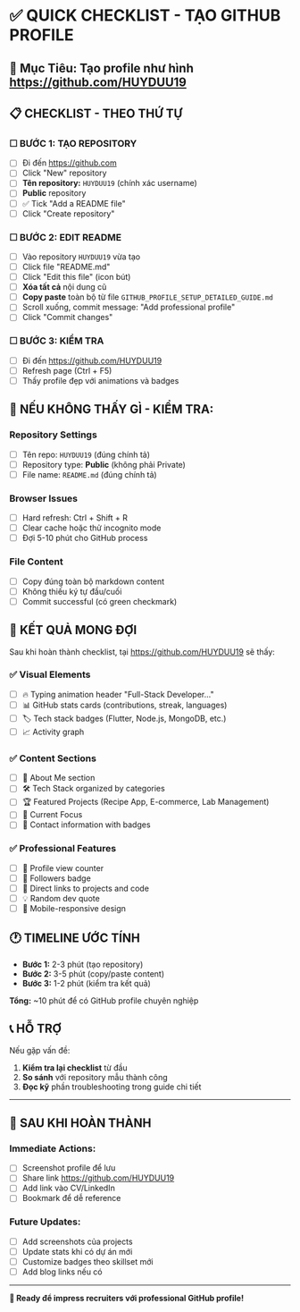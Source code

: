 # ✅ QUICK CHECKLIST - TẠO GITHUB PROFILE

## 🎯 Mục Tiêu: Tạo profile như hình https://github.com/HUYDUU19

## 📋 CHECKLIST - THEO THỨ TỰ

### ☐ BƯỚC 1: TẠO REPOSITORY
- [ ] Đi đến https://github.com
- [ ] Click "New" repository
- [ ] **Tên repository:** `HUYDUU19` (chính xác username)
- [ ] **Public** repository  
- [ ] ✅ Tick "Add a README file"
- [ ] Click "Create repository"

### ☐ BƯỚC 2: EDIT README
- [ ] Vào repository `HUYDUU19` vừa tạo
- [ ] Click file "README.md"
- [ ] Click "Edit this file" (icon bút)
- [ ] **Xóa tất cả** nội dung cũ
- [ ] **Copy paste** toàn bộ từ file `GITHUB_PROFILE_SETUP_DETAILED_GUIDE.md`
- [ ] Scroll xuống, commit message: "Add professional profile"
- [ ] Click "Commit changes"

### ☐ BƯỚC 3: KIỂM TRA
- [ ] Đi đến https://github.com/HUYDUU19
- [ ] Refresh page (Ctrl + F5)
- [ ] Thấy profile đẹp với animations và badges

## 🚨 NẾU KHÔNG THẤY GÌ - KIỂM TRA:

### Repository Settings
- [ ] Tên repo: `HUYDUU19` (đúng chính tả)
- [ ] Repository type: **Public** (không phải Private)
- [ ] File name: `README.md` (đúng chính tả)

### Browser Issues  
- [ ] Hard refresh: Ctrl + Shift + R
- [ ] Clear cache hoặc thử incognito mode
- [ ] Đợi 5-10 phút cho GitHub process

### File Content
- [ ] Copy đúng toàn bộ markdown content
- [ ] Không thiếu ký tự đầu/cuối
- [ ] Commit successful (có green checkmark)

## 🎯 KẾT QUẢ MONG ĐỢI

Sau khi hoàn thành checklist, tại https://github.com/HUYDUU19 sẽ thấy:

### ✅ Visual Elements
- [ ] 🔥 Typing animation header "Full-Stack Developer..."
- [ ] 📊 GitHub stats cards (contributions, streak, languages)
- [ ] 🏷️ Tech stack badges (Flutter, Node.js, MongoDB, etc.)
- [ ] 📈 Activity graph

### ✅ Content Sections
- [ ] 🚀 About Me section
- [ ] 🛠️ Tech Stack organized by categories
- [ ] 🏆 Featured Projects (Recipe App, E-commerce, Lab Management)
- [ ] 🎯 Current Focus
- [ ] 🤝 Contact information with badges

### ✅ Professional Features
- [ ] 👀 Profile view counter
- [ ] 👥 Followers badge
- [ ] 🔗 Direct links to projects and code
- [ ] 💡 Random dev quote
- [ ] 📱 Mobile-responsive design

## 🕐 TIMELINE ƯỚC TÍNH

- **Bước 1:** 2-3 phút (tạo repository)
- **Bước 2:** 3-5 phút (copy/paste content)  
- **Bước 3:** 1-2 phút (kiểm tra kết quả)

**Tổng:** ~10 phút để có GitHub profile chuyên nghiệp

## 📞 HỖ TRỢ

Nếu gặp vấn đề:
1. **Kiểm tra lại checklist** từ đầu
2. **So sánh** với repository mẫu thành công
3. **Đọc kỹ** phần troubleshooting trong guide chi tiết

---

## 🎉 SAU KHI HOÀN THÀNH

### Immediate Actions:
- [ ] Screenshot profile để lưu
- [ ] Share link https://github.com/HUYDUU19 
- [ ] Add link vào CV/LinkedIn
- [ ] Bookmark để dễ reference

### Future Updates:
- [ ] Add screenshots của projects  
- [ ] Update stats khi có dự án mới
- [ ] Customize badges theo skillset mới
- [ ] Add blog links nếu có

---

**🎯 Ready để impress recruiters với professional GitHub profile!**
